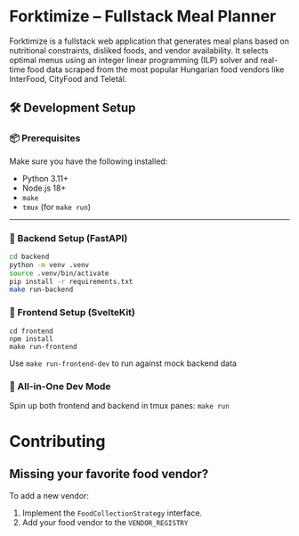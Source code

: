 # Forktimize – Fullstack Meal Planner
Forktimize is a fullstack web application that generates meal plans based on nutritional constraints, disliked foods, and vendor availability. It selects optimal menus using an integer linear programming (ILP) solver and real-time food data scraped from the most popular Hungarian food vendors like InterFood, CityFood and Teletál.

## 🛠️ Development Setup

### 📦 Prerequisites

Make sure you have the following installed:

- Python 3.11+
- Node.js 18+
- `make`
- `tmux` (for `make run`)

---

### 🐍 Backend Setup (FastAPI)

```bash
cd backend
python -m venv .venv
source .venv/bin/activate
pip install -r requirements.txt
make run-backend
```
### 🎨 Frontend Setup (SvelteKit)
```
cd frontend
npm install
make run-frontend
```
 Use ```make run-frontend-dev```
 to run against mock backend data

### 🎨 All-in-One Dev Mode
Spin up both frontend and backend in tmux panes:
```make run```


# Contributing

## Missing your favorite food vendor?

To add a new vendor:

1. Implement the `FoodCollectionStrategy` interface.
2. Add your food vendor to the `VENDOR_REGISTRY`
